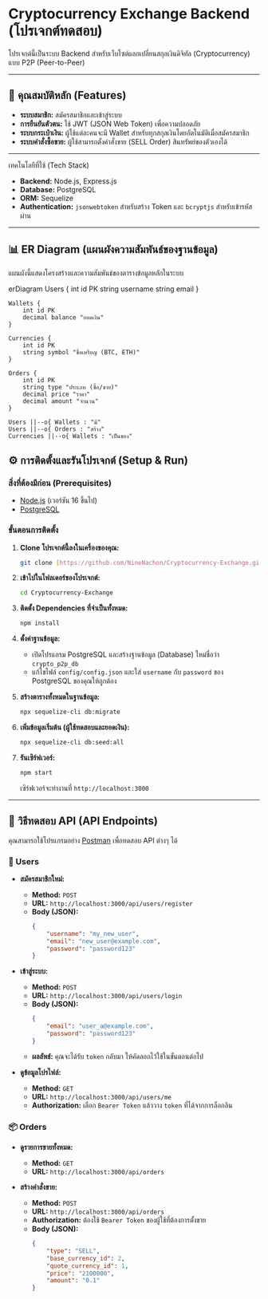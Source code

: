# Cryptocurrency Exchange Backend (โปรเจกต์ทดสอบ)

โปรเจกต์นี้เป็นระบบ Backend สำหรับเว็บไซต์แลกเปลี่ยนสกุลเงินดิจิทัล (Cryptocurrency) แบบ P2P (Peer-to-Peer)

---

## 🚀 คุณสมบัติหลัก (Features)

- **ระบบสมาชิก:** สมัครสมาชิกและเข้าสู่ระบบ
- **การยืนยันตัวตน:** ใช้ JWT (JSON Web Token) เพื่อความปลอดภัย
- **ระบบกระเป๋าเงิน:** ผู้ใช้แต่ละคนจะมี Wallet สำหรับทุกสกุลเงินโดยอัตโนมัติเมื่อสมัครสมาชิก
- **ระบบคำสั่งซื้อขาย:** ผู้ใช้สามารถตั้งคำสั่งขาย (SELL Order) สินทรัพย์ของตัวเองได้

---

เทคโนโลยีที่ใช้ (Tech Stack)

- **Backend:** Node.js, Express.js
- **Database:** PostgreSQL
- **ORM:** Sequelize
- **Authentication:** `jsonwebtoken` สำหรับสร้าง Token และ `bcryptjs` สำหรับเข้ารหัสผ่าน

---

## 📊 ER Diagram (แผนผังความสัมพันธ์ของฐานข้อมูล)

แผนผังนี้แสดงโครงสร้างและความสัมพันธ์ของตารางข้อมูลหลักในระบบ


 erDiagram
    Users {
        int id PK
        string username
        string email
    }

    Wallets {
        int id PK
        decimal balance "ยอดเงิน"
    }

    Currencies {
        int id PK
        string symbol "ชื่อเหรียญ (BTC, ETH)"
    }

    Orders {
        int id PK
        string type "ประเภท (ซื้อ/ขาย)"
        decimal price "ราคา"
        decimal amount "จำนวน"
    }

    Users ||--o{ Wallets : "มี"
    Users ||--o{ Orders : "สร้าง"
    Currencies ||--o{ Wallets : "เป็นของ"

## ⚙️ การติดตั้งและรันโปรเจกต์ (Setup & Run)

### สิ่งที่ต้องมีก่อน (Prerequisites)
- [Node.js](https://nodejs.org/) (เวอร์ชัน 16 ขึ้นไป)
- [PostgreSQL](https://www.postgresql.org/download/)

### ขั้นตอนการติดตั้ง

1.  **Clone โปรเจกต์นี้ลงในเครื่องของคุณ:**
    ```bash
    git clone [https://github.com/NineNachon/Cryptocurrency-Exchange.git](https://github.com/NineNachon/Cryptocurrency-Exchange.git)
    ```

2.  **เข้าไปในโฟลเดอร์ของโปรเจกต์:**
    ```bash
    cd Cryptocurrency-Exchange
    ```

3.  **ติดตั้ง Dependencies ที่จำเป็นทั้งหมด:**
    ```bash
    npm install
    ```

4.  **ตั้งค่าฐานข้อมูล:**
    - เปิดโปรแกรม PostgreSQL และสร้างฐานข้อมูล (Database) ใหม่ชื่อว่า `crypto_p2p_db`
    - แก้ไขไฟล์ `config/config.json` และใส่ `username` กับ `password` ของ PostgreSQL ของคุณให้ถูกต้อง

5.  **สร้างตารางทั้งหมดในฐานข้อมูล:**
    ```bash
    npx sequelize-cli db:migrate
    ```

6.  **เพิ่มข้อมูลเริ่มต้น (ผู้ใช้ทดสอบและยอดเงิน):**
    ```bash
    npx sequelize-cli db:seed:all
    ```

7.  **รันเซิร์ฟเวอร์:**
    ```bash
    npm start
    ```
    เซิร์ฟเวอร์จะทำงานที่ `http://localhost:3000`

---

## 📡 วิธีทดสอบ API (API Endpoints)

คุณสามารถใช้โปรแกรมอย่าง [Postman](https://www.postman.com/) เพื่อทดสอบ API ต่างๆ ได้

### 👤 Users

- **สมัครสมาชิกใหม่:**
  - **Method:** `POST`
  - **URL:** `http://localhost:3000/api/users/register`
  - **Body (JSON):**
    ```json
    {
        "username": "my_new_user",
        "email": "new_user@example.com",
        "password": "password123"
    }
    ```

- **เข้าสู่ระบบ:**
  - **Method:** `POST`
  - **URL:** `http://localhost:3000/api/users/login`
  - **Body (JSON):**
    ```json
    {
        "email": "user_a@example.com",
        "password": "password123"
    }
    ```
  - **ผลลัพธ์:** คุณจะได้รับ `token` กลับมา ให้คัดลอกไว้ใช้ในขั้นตอนต่อไป

- **ดูข้อมูลโปรไฟล์:**
  - **Method:** `GET`
  - **URL:** `http://localhost:3000/api/users/me`
  - **Authorization:** เลือก `Bearer Token` แล้ววาง `token` ที่ได้จากการล็อกอิน

### 📦 Orders

- **ดูรายการขายทั้งหมด:**
  - **Method:** `GET`
  - **URL:** `http://localhost:3000/api/orders`

- **สร้างคำสั่งขาย:**
  - **Method:** `POST`
  - **URL:** `http://localhost:3000/api/orders`
  - **Authorization:** ต้องใช้ `Bearer Token` ของผู้ใช้ที่ต้องการตั้งขาย
  - **Body (JSON):**
    ```json
    {
        "type": "SELL",
        "base_currency_id": 2,
        "quote_currency_id": 1,
        "price": "2100000",
        "amount": "0.1"
    }
    ```